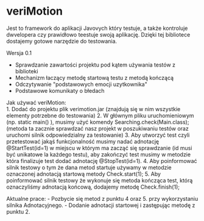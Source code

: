 # veriMotion
Jest to framework do aplikacji Javovych który testuje, a także kontroluje dwvelopera czy prawidłowo teestuje swoją aplikację. Dzięki tej bibliotece dostajemy gotowe narzędzie do testowania.

Wersja 0.1
  - Sprawdzanie zawartości projektu pod kątem używania testów z biblioteki
  - Mechanizm łaczący metodę startową testu z metodą kończącą
  - Odczytywanie "podstawowych emocji uzytkownika" 
  - Podstawowe komunikaty o błedach
  
  Jak używać veriMotion:    
    1.  Dodać do projektu plik verimotion.jar (znajdują się w nim wszystkie elementy potrzebne do testowania)
    2.  W głównym pliku uruchomieniowym (np. static main() ), musimy użyć komendy Searching.check(Main.class); (metoda ta zacznie sprawdzać nasz projekt w poszukiwaniu testów oraz uruchomi silnik odpowiedzialny za testowanie)
    3.  Aby utworzyć test czyli przetestować jakąś funkcjonalność musimy nadać adnotację @StartTest(id=1) w miejscu w którym ma zacząć się sprawdzanie (id musi być unikatowe la każdego testu), aby zakończyć test musimy w metodzie która finalizuje test dodać adnotację @StopTest(id=1).
    4.  Aby poinformować silnik testowy o tym że dana metod startuje używamy w metodzie oznaczonej adnotacją startową metody Check.start(1);
    5.  Aby poinformować silnik testowy że wykonuje się metoda kończąca test, którą oznaczyliśmy adnotacją końcową, dodajemy metodę Check.finish(1);
  
  Aktualne prace:
    - Pozbycie się metod z punktu 4 oraz 5. przy wykorzystaniu silnika Adnotacyjnego.
    - Dodanie adnotacji startowej i zastępując metodę z punktu 2.

  
